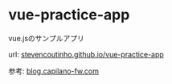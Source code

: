 # vue-practice-app
vue.jsのサンプルアプリ

url: [stevencoutinho.github.io/vue-practice-app](https://stevencoutinho.github.io/vue-practice-app/)

参考: [blog.capilano-fw.com](https://blog.capilano-fw.com/?p=7085)
